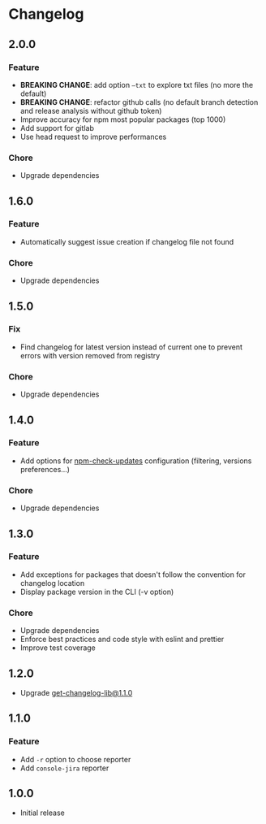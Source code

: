 # Changelog

## 2.0.0

### Feature

-   **BREAKING CHANGE**: add option `—txt` to explore txt files (no more the default)
-   **BREAKING CHANGE**: refactor github calls (no default branch detection and release analysis without github token)
-   Improve accuracy for npm most popular packages (top 1000)
-   Add support for gitlab
-   Use head request to improve performances

### Chore

-   Upgrade dependencies

## 1.6.0

### Feature

-   Automatically suggest issue creation if changelog file not found

### Chore

-   Upgrade dependencies

## 1.5.0

### Fix

-   Find changelog for latest version instead of current one to prevent errors with version removed from registry

### Chore

-   Upgrade dependencies

## 1.4.0

### Feature

-   Add options for [npm-check-updates](https://github.com/raineorshine/npm-check-updates) configuration (filtering, versions preferences...)

### Chore

-   Upgrade dependencies

## 1.3.0

### Feature

-   Add exceptions for packages that doesn't follow the convention for changelog location
-   Display package version in the CLI (-v option)

### Chore

-   Upgrade dependencies
-   Enforce best practices and code style with eslint and prettier
-   Improve test coverage

## 1.2.0

-   Upgrade get-changelog-lib@1.1.0

## 1.1.0

### Feature

-   Add `-r` option to choose reporter
-   Add `console-jira` reporter

## 1.0.0

-   Initial release
